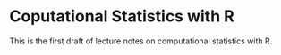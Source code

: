 # Coputational Statistics with R

This is the first draft of lecture notes on computational statistics with R.